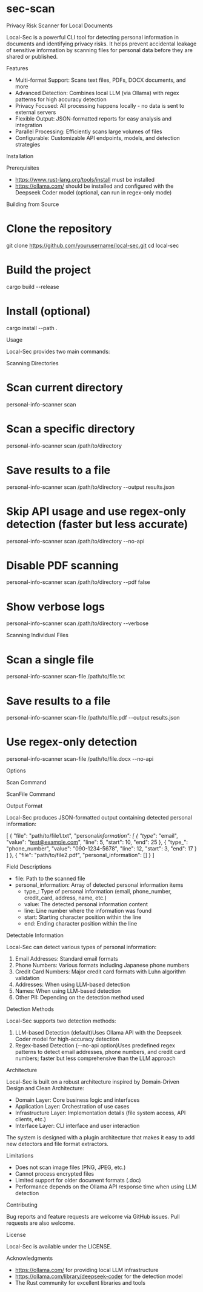 # sec-scan

Privacy Risk Scanner for Local Documents

Local-Sec is a powerful CLI tool for detecting personal information in documents and identifying
privacy risks. It helps prevent accidental leakage of sensitive information by scanning files for
personal data before they are shared or published.

Features

- Multi-format Support: Scans text files, PDFs, DOCX documents, and more
- Advanced Detection: Combines local LLM (via Ollama) with regex patterns for high accuracy detection
- Privacy Focused: All processing happens locally - no data is sent to external servers
- Flexible Output: JSON-formatted reports for easy analysis and integration
- Parallel Processing: Efficiently scans large volumes of files
- Configurable: Customizable API endpoints, models, and detection strategies

Installation

Prerequisites

- https://www.rust-lang.org/tools/install must be installed
- https://ollama.com/ should be installed and configured with the Deepseek Coder model (optional, can
  run in regex-only mode)

Building from Source

# Clone the repository

git clone https://github.com/yourusername/local-sec.git
cd local-sec

# Build the project

cargo build --release

# Install (optional)

cargo install --path .

Usage

Local-Sec provides two main commands:

Scanning Directories

# Scan current directory

personal-info-scanner scan

# Scan a specific directory

personal-info-scanner scan /path/to/directory

# Save results to a file

personal-info-scanner scan /path/to/directory --output results.json

# Skip API usage and use regex-only detection (faster but less accurate)

personal-info-scanner scan /path/to/directory --no-api

# Disable PDF scanning

personal-info-scanner scan /path/to/directory --pdf false

# Show verbose logs

personal-info-scanner scan /path/to/directory --verbose

Scanning Individual Files

# Scan a single file

personal-info-scanner scan-file /path/to/file.txt

# Save results to a file

personal-info-scanner scan-file /path/to/file.pdf --output results.json

# Use regex-only detection

personal-info-scanner scan-file /path/to/file.docx --no-api

Options

Scan Command

ScanFile Command

Output Format

Local-Sec produces JSON-formatted output containing detected personal information:

[
{
"file": "path/to/file1.txt",
"personal*information": [
{
"type*": "email",
"value": "test@example.com",
"line": 5,
"start": 10,
"end": 25
},
{
"type\_": "phone_number",
"value": "090-1234-5678",
"line": 12,
"start": 3,
"end": 17
}
]
},
{
"file": "path/to/file2.pdf",
"personal_information": []
}
]

Field Descriptions

- file: Path to the scanned file
- personal_information: Array of detected personal information items
  - type\_: Type of personal information (email, phone_number, credit_card, address, name, etc.)
  - value: The detected personal information content
  - line: Line number where the information was found
  - start: Starting character position within the line
  - end: Ending character position within the line

Detectable Information

Local-Sec can detect various types of personal information:

1. Email Addresses: Standard email formats
2. Phone Numbers: Various formats including Japanese phone numbers
3. Credit Card Numbers: Major credit card formats with Luhn algorithm validation
4. Addresses: When using LLM-based detection
5. Names: When using LLM-based detection
6. Other PII: Depending on the detection method used

Detection Methods

Local-Sec supports two detection methods:

1. LLM-based Detection (default)Uses Ollama API with the Deepseek Coder model for high-accuracy
   detection
2. Regex-based Detection (--no-api option)Uses predefined regex patterns to detect email addresses,
   phone numbers, and credit card numbers; faster but less comprehensive than the LLM approach

Architecture

Local-Sec is built on a robust architecture inspired by Domain-Driven Design and Clean Architecture:

- Domain Layer: Core business logic and interfaces
- Application Layer: Orchestration of use cases
- Infrastructure Layer: Implementation details (file system access, API clients, etc.)
- Interface Layer: CLI interface and user interaction

The system is designed with a plugin architecture that makes it easy to add new detectors and file
format extractors.

Limitations

- Does not scan image files (PNG, JPEG, etc.)
- Cannot process encrypted files
- Limited support for older document formats (.doc)
- Performance depends on the Ollama API response time when using LLM detection

Contributing

Bug reports and feature requests are welcome via GitHub issues. Pull requests are also welcome.

License

Local-Sec is available under the LICENSE.

Acknowledgments

- https://ollama.com/ for providing local LLM infrastructure
- https://ollama.com/library/deepseek-coder for the detection model
- The Rust community for excellent libraries and tools
